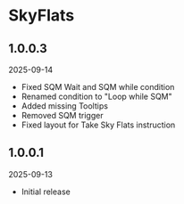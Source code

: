 ﻿# SkyFlats

## 1.0.0.3
2025-09-14
- Fixed SQM Wait and SQM while condition
- Renamed condition to "Loop while SQM"
- Added missing Tooltips
- Removed SQM trigger
- Fixed layout for Take Sky Flats instruction

## 1.0.0.1
2025-09-13
- Initial release